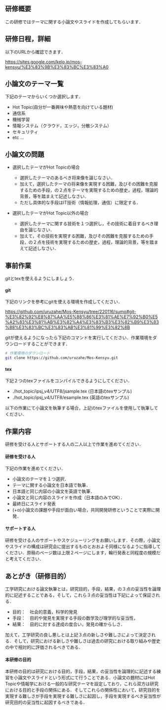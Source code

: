 ## 研修概要

この研修ではテーマに関する小論文やスライドを作成してもらいます．

## 研修日程，詳細
以下のURLから確認できます．

https://sites.google.com/keio.jp/mos-kensyu/%E3%83%9B%E3%83%BC%E3%83%A0

## 小論文のテーマ一覧

下記のテーマからいくつか選択します．

- Hot Topic(自分が一番興味や熱意を向けている題材)
- 通信系
- 機械学習
- 情報システム（クラウド，エッジ，分散システム）
- セキュリティ
- etc ...

## 小論文の問題

- 選択したテーマがHot Topicの場合
  - 選択したテーマのあるべき将来像を論じなさい．
  - 加えて，選択したテーマの将来像を実現する困難，及びその困難を克服するための手段，の２点をテーマを実現するための歴史，過程，理論的背景，等を踏まえて記述しなさい．
  - ただし具体的な手段はIT技術（情報処理，通信）に限定する．


- 選択したテーマがHot Topic以外の場合
  - 選択したテーマに関する技術を１つ選択し，その技術に着目するべき理由を論じなさい．
  - 加えて，その技術を実現する困難，及びその困難を克服するための手段，の２点を技術を実現するための歴史，過程，理論的背景，等を踏まえて記述しなさい．


## 事前作業

gitとtexを使えるようにしましょう．

#### git
下記のリンクを参考にgitを使える環境を作成してください．

https://github.com/uruzahe/Mos-Kensyu/tree/220116/sumo#git-%E3%82%92%E8%87%AA%E5%88%86%E3%81%AE%E7%92%B0%E5%A2%83%E3%81%AB%E3%82%A4%E3%83%B3%E3%82%B9%E3%83%88%E3%83%BC%E3%83%AB%E3%81%99%E3%82%8B

gitが使えるようになったら下記のコマンドを実行してください．作業環境をダウンロードすることができます．
``` sh
# 作業環境のダウンロード
git clone https://github.com/uruzahe/Mos-Kensyu.git
```

#### tex
下記２つのtexファイルをコンパイルできるようにしてください．

- ./hot_topic/ipsj_v4/UTF8/jsample.tex (日本語のtexサンプル)
- ./hot_topic/ipsj_v4/UTF8/esample.tex (英語のtexサンプル)

以下の作業にて小論文を執筆する場合，上記のtexファイルを使用して執筆してください．

## 作業内容

研修を受ける人とサポートする人の二人以上で作業を進めてください．

#### 研修を受ける人

下記の作業を進めてください．

- 小論文のテーマを１つ選択．
- テーマに関する小論文を日本語で執筆．
- 日本語と同じ内容の小論文を英語で執筆．
- 小論文と同じ内容のスライドを作成（日本語のみでOK）．
- 最終日にスライド発表
- (+α)小論文の課題や手段が面白い場合，共同開発研修ということで実際に開発．

#### サポートする人

研修を受ける人のサポートやスケジューリングをお願いします．その際，小論文やスライドの構成は研究会に提出するものとおおよそ同様になるように指導してください．原稿のページ数は上限２ページにします，輪行発表と同程度の規模だと考えてください．

## あとがき（研修目的）

工学研究における論文執筆とは，研究目的，手段，結果，の３点の妥当性を論理的に記述することである，そして，これら３点の妥当性は下記によって保証される．
- 目的：　社会的意義，科学的発見
- 手段：　目的や発見を実現する手段の数学及び理学的な妥当性，
- 結果：　目的に対する達成の度合い，発見の確からしさ．

加えて，工学研究の良し悪しとは上記３点の新しさや難しさによって決定される．そして，研究における新しさや難しさは過去の研究における取り組みや歴史の中で相対的に評価されるべきである．

#### 本研修の目的
本研修の目的は研究における目的，手段，結果，の妥当性を論理的に記述する練習を小論文やスライドという形式にて行うことである．小論文の題材にはHot Topicや情報学における一般的な研究テーマを設定しており，これら双方は研究における目的と手段の関係にある．そしてこれらの関係性において，研究目的を実現する難しさが手段を実現する難しさに起因し，手段を実現するべき妥当性が研究目的の妥当性に起因するべきである．
